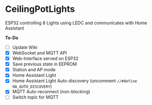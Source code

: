 # CeilingPotLights

ESP32 controlling 8 Lights using LEDC and communicates with Home Assistant

**To-Do**
- [ ] Update Wiki
- [x] WebSocket and MQTT API
- [x] Web-Interface served on ESP32
- [x] Save previous state in EEPROM
- [x] Station and AP mode
- [x] Home Assistant Light
- [x] Home Assistant Light Auto-discovery (uncomment `//#define HA_AUTO_DISCOVERY`)
- [x] MQTT Auto-reconnect (non-blocking)
- [ ] Switch topic for MQTT
